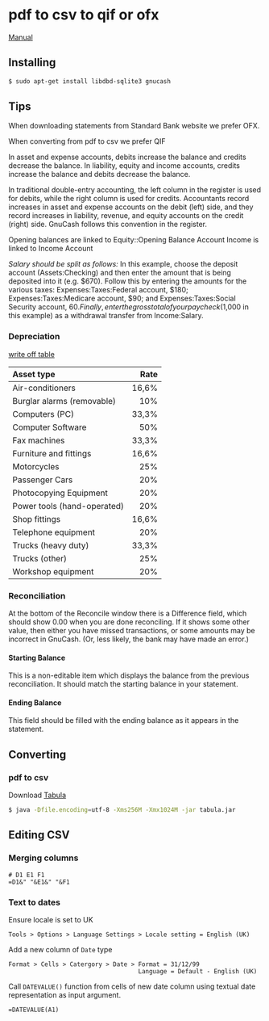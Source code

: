 # pdf to csv to qif or ofx

[Manual](http://www.gnucash.org/docs/v2.6/C/gnucash-guide/index.html)

## Installing
```bash
$ sudo apt-get install libdbd-sqlite3 gnucash
```

## Tips
When downloading statements from Standard Bank website we prefer OFX.

When converting from pdf to csv we prefer QIF

In asset and expense accounts, debits increase the balance and credits decrease the balance. In liability, equity and income accounts, credits increase the balance and debits decrease the balance.

In traditional double-entry accounting, the left column in the register is used for debits, while the right column is used for credits. Accountants record increases in asset and expense accounts on the debit (left) side, and they record increases in liability, revenue, and equity accounts on the credit (right) side. GnuCash follows this convention in the register.

Opening balances are linked to Equity::Opening Balance Account
Income is linked to Income Account

*Salary should be split as follows:*
In this example, choose the deposit account (Assets:Checking) and then enter the amount that is being deposited into it (e.g. $670). Follow this by entering the amounts for the various taxes: Expenses:Taxes:Federal account, $180; Expenses:Taxes:Medicare account, $90; and Expenses:Taxes:Social Security account, $60. Finally, enter the gross total of your paycheck ($1,000 in this example) as a withdrawal transfer from Income:Salary.

### Depreciation
[write off table](http://www.sars.gov.za/AllDocs/LegalDoclib/Rulings/LAPD-IntR-R-BGR-2012-07%20-%20Wear%20And%20Tear%20Depreciation%20Allowance.pdf)

Asset type |  Rate
:--- | ---:
Air-conditioners | 16,6%
Burglar alarms (removable) | 10%
Computers (PC) | 33,3%
Computer Software | 50%
Fax machines | 33,3%
Furniture and fittings | 16,6%
Motorcycles | 25%
Passenger Cars | 20%
Photocopying Equipment | 20%
Power tools (hand-operated) | 20%
Shop fittings | 16,6%
Telephone equipment | 20%
Trucks (heavy duty) | 33,3%
Trucks (other) | 25%
Workshop equipment | 20%

### Reconciliation
At the bottom of the Reconcile window there is a Difference field, which should show 0.00 when you are done reconciling. If it shows some other value, then either you have missed transactions, or some amounts may be incorrect in GnuCash. (Or, less likely, the bank may have made an error.)

#### Starting Balance
This is a non-editable item which displays the balance from the previous reconciliation. It should match the starting balance in your statement.

#### Ending Balance
This field should be filled with the ending balance as it appears in the statement.

## Converting

### pdf to csv
Download [Tabula](http://tabula.technology/)
```bash
$ java -Dfile.encoding=utf-8 -Xms256M -Xmx1024M -jar tabula.jar
```

## Editing CSV

### Merging columns

```excel
# D1 E1 F1
=D1&" "&E1&" "&F1
```

### Text to dates

Ensure locale is set to UK

`Tools > Options > Language Settings > Locale setting = English (UK)`

Add a new column of `Date` type

```
Format > Cells > Catergory > Date > Format = 31/12/99
                                    Language = Default - English (UK)
```

Call `DATEVALUE()` function from cells of new date column using textual date representation as input argument.

```excel
=DATEVALUE(A1)
```
